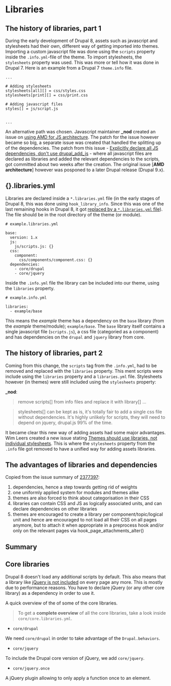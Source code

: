 # Libraries

## The history of libraries, part 1

During the early development of Drupal 8, assets such as javascript and stylesheets had their own, different way of getting imported into themes. Importing a custom javascript file was done using the `scripts` property inside the `.info.yml`-file of the theme. To import stylesheets, the `stylesheets` property was used. This was more or tell how it was done in Drupal 7. Here is an example from a Drupal 7 `theme.info` file.

    ...

    # Adding stylesheets
    stylesheets[all][] = css/styles.css
    stylesheets[print][] = css/print.css

    # Adding javascript files
    styles[] = js/script.js


    ...

An alternative path was chosen. Javascript maintainer **_nod** created an issue on [using AMD for JS architecture](https://www.drupal.org/node/1542344). The patch for the issue however became so big, a separate issue was created that handled the splitting up of the dependencies. The patch from this issue - [Explicitly declare all JS dependencies, don't use drupal_add_js](https://www.drupal.org/node/1737148) - where all javascript files are declared as libraries and added the relevant dependencies to the scripts, got committed about two weeks after the creation. The original issue [**AMD architecture**] however was posponed to a later Drupal release (Drupal 9.x).

## {}.libraries.yml

Libraries are declared inside a `*.libraries.yml` file (in the early stages of Drupal 8, this was done using `hook_library_info`. Since this was one of the last remaining hooks in Drupal 8, it got [replaced by a `*.libraries.yml` file](https://www.drupal.org/node/2201089)). The file should be in the root directory of the theme (or module).

    # example.libraries.yml

    base:
      version: 1.x
      js:
        js/scripts.js: {}
      css:
        component:
          css/components/component.css: {}
      dependencies:
        - core/drupal
        - core/jquery

Inside the `.info.yml` file the library can be included into our theme, using the `libraries` property.

    # example.info.yml

    libraries:
      - example/base

This means the *example* theme has a dependency on the `base` library (from the *example* theme/module); `example/base`. The `base` library itself contains a single javascript file (`scripts.js`), a css file (categoried as a component) and has dependencies on the `drupal` and `jquery` library from core.

## The history of libraries, part 2

Coming from this change, the `scripts` tag from the `.info.yml`, had to be removed and replaced with the `libraries` property. This ment scripts were include using the `libraries` property and a `libraries.yml` file. Stylesheets however (in themes) were still included using the `stylesheets` property:

**_nod**:

> remove scripts[] from info files and replace it with library[] …

> stylesheets[] can be kept as is, it's totally fair to add a single css file without dependencies. It's highly unlikely for scripts, they will need to depend on jquery, drupal.js 99% of the time.

It became clear this new way of adding assets had some major advantages. Wim Leers created a new issue stating [Themes should use libraries, not individual stylesheets](https://www.drupal.org/node/2377397). This is where the `stylesheets` property from the `.info` file got removed to have a unified way for adding assets libraries.

## The advantages of libraries and dependencies

Copied from the issue summary of [2377397](https://www.drupal.org/node/2377397):

1. dependencies, hence a step towards getting rid of weights
2. one uniformly applied system for modules and themes alike
3. themes are also forced to think about categorisation in their CSS
4. libraries can contain CSS and JS as logically associated units, and can declare dependencies on other libraries
5. themes are encouraged to create a library per component/topic/logical unit and hence are encouraged to not load all their CSS on all pages anymore, but to attach it when appropriate in a preprocess hook and/or only on the relevant pages via hook_page_attachments_alter()

## Summary



## Core libraries

Drupal 8 doesn't load any additional scripts by default. This also means that a library like [jQuery is not included](https://www.drupal.org/node/1541860) on every page any more. This is mostly due to performance reasons. You have to declare jQuery (or any other core library) as a dependency in order to use it.

A quick overview of the of some of the core libraries.

> To get a **complete overview** of all the core libraries, take a look inside `core/core.libraries.yml`.

- `core/drupal`

We need `core/drupal` in order to take advantage of the `Drupal.behaviors`.

- `core/jquery`

To include the Drupal core version of jQuery, we add `core/jquery`.

- `core/jquery.once`

A jQuery plugin allowing to only apply a function once to an element.
